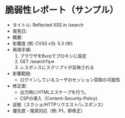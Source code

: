 # 脆弱性レポート（サンプル）
- タイトル: Reflected XSS in /search
- 発見日:
- 概要:
- 影響度 (例: CVSS v3): 5.3 (中)
- 再現手順:
  1. ブラウザをBurpでプロキシに設定
  2. GET /search?q=><script>alert(1)</script>
  3. レスポンスにスクリプトが反映される
- 影響範囲:
  - ログインしているユーザのセッション窃取の可能性
- 修正案:
  - 出力時にHTMLエスケープを行う。
  - CSPの導入（Content-Security-Policy)
- 証拠（スクショ/HTTPリクエスト/レスポンス）
- 優先度・推奨対応（例: P1、即修正）